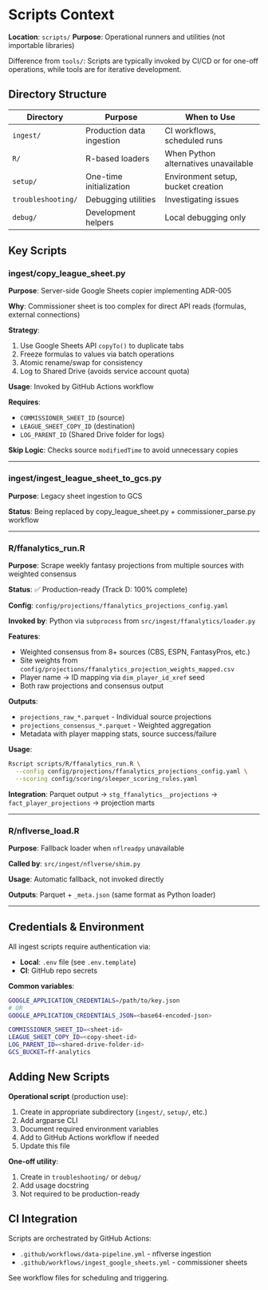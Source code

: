 # Scripts Context

**Location**: `scripts/`
**Purpose**: Operational runners and utilities (not importable libraries)

Difference from `tools/`: Scripts are typically invoked by CI/CD or for one-off operations, while tools are for iterative development.

## Directory Structure

| Directory          | Purpose                   | When to Use                          |
| ------------------ | ------------------------- | ------------------------------------ |
| `ingest/`          | Production data ingestion | CI workflows, scheduled runs         |
| `R/`               | R-based loaders           | When Python alternatives unavailable |
| `setup/`           | One-time initialization   | Environment setup, bucket creation   |
| `troubleshooting/` | Debugging utilities       | Investigating issues                 |
| `debug/`           | Development helpers       | Local debugging only                 |

## Key Scripts

### ingest/copy_league_sheet.py

**Purpose**: Server-side Google Sheets copier implementing ADR-005

**Why**: Commissioner sheet is too complex for direct API reads (formulas, external connections)

**Strategy**:

1. Use Google Sheets API `copyTo()` to duplicate tabs
1. Freeze formulas to values via batch operations
1. Atomic rename/swap for consistency
1. Log to Shared Drive (avoids service account quota)

**Usage**: Invoked by GitHub Actions workflow

**Requires**:

- `COMMISSIONER_SHEET_ID` (source)
- `LEAGUE_SHEET_COPY_ID` (destination)
- `LOG_PARENT_ID` (Shared Drive folder for logs)

**Skip Logic**: Checks source `modifiedTime` to avoid unnecessary copies

______________________________________________________________________

### ingest/ingest_league_sheet_to_gcs.py

**Purpose**: Legacy sheet ingestion to GCS

**Status**: Being replaced by copy_league_sheet.py + commissioner_parse.py workflow

______________________________________________________________________

### R/ffanalytics_run.R

**Purpose**: Scrape weekly fantasy projections from multiple sources with weighted consensus

**Status**: ✅ Production-ready (Track D: 100% complete)

**Config**: `config/projections/ffanalytics_projections_config.yaml`

**Invoked by**: Python via `subprocess` from `src/ingest/ffanalytics/loader.py`

**Features**:

- Weighted consensus from 8+ sources (CBS, ESPN, FantasyPros, etc.)
- Site weights from `config/projections/ffanalytics_projection_weights_mapped.csv`
- Player name → ID mapping via `dim_player_id_xref` seed
- Both raw projections and consensus output

**Outputs**:

- `projections_raw_*.parquet` - Individual source projections
- `projections_consensus_*.parquet` - Weighted aggregation
- Metadata with player mapping stats, source success/failure

**Usage**:

```bash
Rscript scripts/R/ffanalytics_run.R \
  --config config/projections/ffanalytics_projections_config.yaml \
  --scoring config/scoring/sleeper_scoring_rules.yaml
```

**Integration**: Parquet output → `stg_ffanalytics__projections` → `fact_player_projections` → projection marts

______________________________________________________________________

### R/nflverse_load.R

**Purpose**: Fallback loader when `nflreadpy` unavailable

**Called by**: `src/ingest/nflverse/shim.py`

**Usage**: Automatic fallback, not invoked directly

**Outputs**: Parquet + `_meta.json` (same format as Python loader)

______________________________________________________________________

## Credentials & Environment

All ingest scripts require authentication via:

- **Local**: `.env` file (see `.env.template`)
- **CI**: GitHub repo secrets

**Common variables**:

```bash
GOOGLE_APPLICATION_CREDENTIALS=/path/to/key.json
# OR
GOOGLE_APPLICATION_CREDENTIALS_JSON=<base64-encoded-json>

COMMISSIONER_SHEET_ID=<sheet-id>
LEAGUE_SHEET_COPY_ID=<copy-sheet-id>
LOG_PARENT_ID=<shared-drive-folder-id>
GCS_BUCKET=ff-analytics
```

## Adding New Scripts

**Operational script** (production use):

1. Create in appropriate subdirectory (`ingest/`, `setup/`, etc.)
1. Add argparse CLI
1. Document required environment variables
1. Add to GitHub Actions workflow if needed
1. Update this file

**One-off utility**:

1. Create in `troubleshooting/` or `debug/`
1. Add usage docstring
1. Not required to be production-ready

## CI Integration

Scripts are orchestrated by GitHub Actions:

- `.github/workflows/data-pipeline.yml` - nflverse ingestion
- `.github/workflows/ingest_google_sheets.yml` - commissioner sheets

See workflow files for scheduling and triggering.
